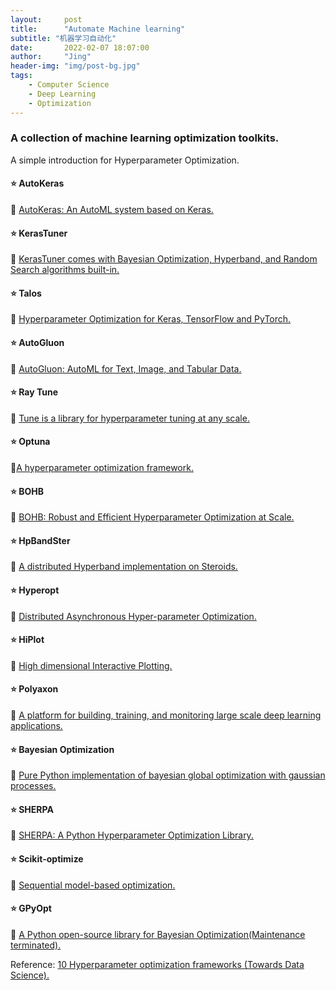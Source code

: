 ```yaml
---
layout:     post
title:      "Automate Machine learning"
subtitle: "机器学习自动化"
date:       2022-02-07 18:07:00
author:     "Jing"
header-img: "img/post-bg.jpg"
tags:
    - Computer Science
    - Deep Learning
    - Optimization
---
```


### A collection of machine learning optimization toolkits.
A simple introduction for Hyperparameter Optimization.


#### ⭐ AutoKeras  
🧰 [AutoKeras: An AutoML system based on Keras.](https://autokeras.com/)

#### ⭐ KerasTuner  
🧰 [KerasTuner comes with Bayesian Optimization, Hyperband, and Random Search algorithms built-in.](https://keras.io/keras_tuner/)

#### ⭐ Talos
🧰 [Hyperparameter Optimization for Keras, TensorFlow and PyTorch.](https://github.com/autonomio/talos)

#### ⭐ AutoGluon    
🧰 [AutoGluon: AutoML for Text, Image, and Tabular Data.](https://auto.gluon.ai/stable/index.html)

#### ⭐ Ray Tune    
🧰 [Tune is a library for hyperparameter tuning at any scale.](https://www.ray.io/)

#### ⭐ Optuna
🧰[A hyperparameter optimization framework.](https://optuna.org/)

#### ⭐ BOHB
🧰 [BOHB: Robust and Efficient Hyperparameter Optimization at Scale.](https://www.automl.org/blog_bohb/)

#### ⭐ HpBandSter    
🧰 [A distributed Hyperband implementation on Steroids.](https://github.com/automl/HpBandSter)

#### ⭐ Hyperopt
🧰 [Distributed Asynchronous Hyper-parameter Optimization.](http://hyperopt.github.io/hyperopt/)

#### ⭐ HiPlot
🧰 [ High dimensional Interactive Plotting.](https://facebookresearch.github.io/hiplot/)

#### ⭐ Polyaxon
🧰 [A platform for building, training, and monitoring large scale deep learning applications.](https://polyaxon.com/)

#### ⭐ Bayesian Optimization
🧰 [Pure Python implementation of bayesian global optimization with gaussian processes.](https://github.com/fmfn/BayesianOptimization)

#### ⭐ SHERPA
🧰 [SHERPA: A Python Hyperparameter Optimization Library.](https://github.com/sherpa-ai/sherpa)

#### ⭐ Scikit-optimize
🧰 [Sequential model-based optimization.](https://scikit-optimize.github.io/stable/)

#### ⭐ GPyOpt
🧰 [A Python open-source library for Bayesian Optimization(Maintenance terminated).](http://sheffieldml.github.io/GPyOpt/)

Reference: [10 Hyperparameter optimization frameworks (Towards Data Science).](https://towardsdatascience.com/10-hyperparameter-optimization-frameworks-8bc87bc8b7e3)
